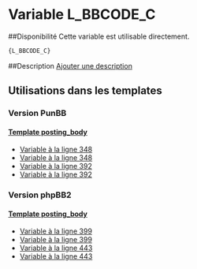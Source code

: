 # Variable L_BBCODE_C

##Disponibilité
Cette variable est utilisable directement.

```html
{L_BBCODE_C}
```

##Description
[Ajouter une description](https://fa-tvars.appspot.com/var/L_BBCODE_C)

## Utilisations dans les templates

### Version PunBB

#### [Template posting_body](punbb/posting_body.md#readme)
* [Variable &agrave; la ligne 348](../punbb/posting_body.tpl#L348)
* [Variable &agrave; la ligne 348](../punbb/posting_body.tpl#L348)
* [Variable &agrave; la ligne 392](../punbb/posting_body.tpl#L392)
* [Variable &agrave; la ligne 392](../punbb/posting_body.tpl#L392)

### Version phpBB2

#### [Template posting_body](subsilver/posting_body.md#readme)
* [Variable &agrave; la ligne 399](../subsilver/posting_body.tpl#L399)
* [Variable &agrave; la ligne 399](../subsilver/posting_body.tpl#L399)
* [Variable &agrave; la ligne 443](../subsilver/posting_body.tpl#L443)
* [Variable &agrave; la ligne 443](../subsilver/posting_body.tpl#L443)